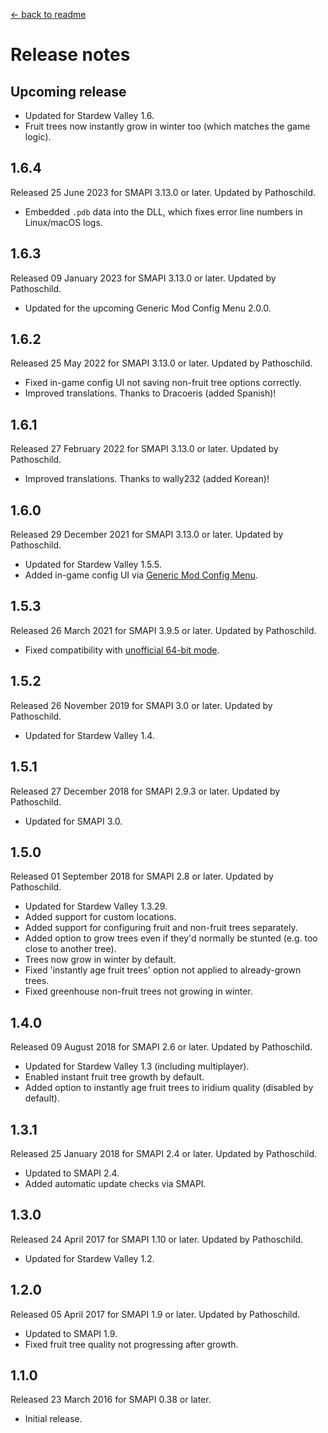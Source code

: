 ﻿﻿[← back to readme](README.md)

# Release notes
## Upcoming release
* Updated for Stardew Valley 1.6.
* Fruit trees now instantly grow in winter too (which matches the game logic).

## 1.6.4
Released 25 June 2023 for SMAPI 3.13.0 or later. Updated by Pathoschild.

* Embedded `.pdb` data into the DLL, which fixes error line numbers in Linux/macOS logs.

## 1.6.3
Released 09 January 2023 for SMAPI 3.13.0 or later. Updated by Pathoschild.

* Updated for the upcoming Generic Mod Config Menu 2.0.0.

## 1.6.2
Released 25 May 2022 for SMAPI 3.13.0 or later. Updated by Pathoschild.

* Fixed in-game config UI not saving non-fruit tree options correctly.
* Improved translations. Thanks to Dracoeris (added Spanish)!

## 1.6.1
Released 27 February 2022 for SMAPI 3.13.0 or later. Updated by Pathoschild.

* Improved translations. Thanks to wally232 (added Korean)!

## 1.6.0
Released 29 December 2021 for SMAPI 3.13.0 or later. Updated by Pathoschild.

* Updated for Stardew Valley 1.5.5.
* Added in-game config UI via [Generic Mod Config Menu](https://www.nexusmods.com/stardewvalley/mods/5098).

## 1.5.3
Released 26 March 2021 for SMAPI 3.9.5 or later. Updated by Pathoschild.

* Fixed compatibility with [unofficial 64-bit mode](https://stardewvalleywiki.com/Modding:Migrate_to_64-bit_on_Windows).

## 1.5.2
Released 26 November 2019 for SMAPI 3.0 or later. Updated by Pathoschild.

* Updated for Stardew Valley 1.4.

## 1.5.1
Released 27 December 2018 for SMAPI 2.9.3 or later. Updated by Pathoschild.

* Updated for SMAPI 3.0.

## 1.5.0
Released 01 September 2018 for SMAPI 2.8 or later. Updated by Pathoschild.

* Updated for Stardew Valley 1.3.29.
* Added support for custom locations.
* Added support for configuring fruit and non-fruit trees separately.
* Added option to grow trees even if they'd normally be stunted (e.g. too close to another tree).
* Trees now grow in winter by default.
* Fixed 'instantly age fruit trees' option not applied to already-grown trees.
* Fixed greenhouse non-fruit trees not growing in winter.

## 1.4.0
Released 09 August 2018 for SMAPI 2.6 or later. Updated by Pathoschild.

* Updated for Stardew Valley 1.3 (including multiplayer).
* Enabled instant fruit tree growth by default.
* Added option to instantly age fruit trees to iridium quality (disabled by default).

## 1.3.1
Released 25 January 2018 for SMAPI 2.4 or later. Updated by Pathoschild.

* Updated to SMAPI 2.4.
* Added automatic update checks via SMAPI.

## 1.3.0
Released 24 April 2017 for SMAPI 1.10 or later. Updated by Pathoschild.

* Updated for Stardew Valley 1.2.

## 1.2.0
Released 05 April 2017 for SMAPI 1.9 or later. Updated by Pathoschild.

* Updated to SMAPI 1.9.
* Fixed fruit tree quality not progressing after growth.

## 1.1.0
Released 23 March 2016 for SMAPI 0.38 or later.

* Initial release.

